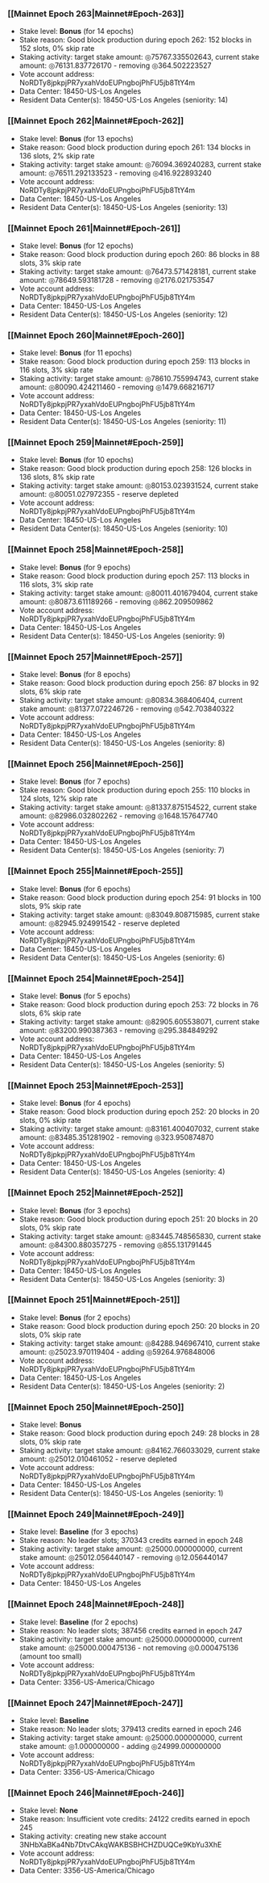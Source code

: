 ### [[Mainnet Epoch 263|Mainnet#Epoch-263]]
* Stake level: **Bonus** (for 14 epochs)
* Stake reason: Good block production during epoch 262: 152 blocks in 152 slots, 0% skip rate
* Staking activity: target stake amount: ◎75767.335502643, current stake amount: ◎76131.837726170 - removing ◎364.502223527
* Vote account address: NoRDTy8jpkpjPR7yxahVdoEUPngbojPhFU5jb8TtY4m
* Data Center: 18450-US-Los Angeles
* Resident Data Center(s): 18450-US-Los Angeles (seniority: 14)
### [[Mainnet Epoch 262|Mainnet#Epoch-262]]
* Stake level: **Bonus** (for 13 epochs)
* Stake reason: Good block production during epoch 261: 134 blocks in 136 slots, 2% skip rate
* Staking activity: target stake amount: ◎76094.369240283, current stake amount: ◎76511.292133523 - removing ◎416.922893240
* Vote account address: NoRDTy8jpkpjPR7yxahVdoEUPngbojPhFU5jb8TtY4m
* Data Center: 18450-US-Los Angeles
* Resident Data Center(s): 18450-US-Los Angeles (seniority: 13)
### [[Mainnet Epoch 261|Mainnet#Epoch-261]]
* Stake level: **Bonus** (for 12 epochs)
* Stake reason: Good block production during epoch 260: 86 blocks in 88 slots, 3% skip rate
* Staking activity: target stake amount: ◎76473.571428181, current stake amount: ◎78649.593181728 - removing ◎2176.021753547
* Vote account address: NoRDTy8jpkpjPR7yxahVdoEUPngbojPhFU5jb8TtY4m
* Data Center: 18450-US-Los Angeles
* Resident Data Center(s): 18450-US-Los Angeles (seniority: 12)
### [[Mainnet Epoch 260|Mainnet#Epoch-260]]
* Stake level: **Bonus** (for 11 epochs)
* Stake reason: Good block production during epoch 259: 113 blocks in 116 slots, 3% skip rate
* Staking activity: target stake amount: ◎78610.755994743, current stake amount: ◎80090.424211460 - removing ◎1479.668216717
* Vote account address: NoRDTy8jpkpjPR7yxahVdoEUPngbojPhFU5jb8TtY4m
* Data Center: 18450-US-Los Angeles
* Resident Data Center(s): 18450-US-Los Angeles (seniority: 11)
### [[Mainnet Epoch 259|Mainnet#Epoch-259]]
* Stake level: **Bonus** (for 10 epochs)
* Stake reason: Good block production during epoch 258: 126 blocks in 136 slots, 8% skip rate
* Staking activity: target stake amount: ◎80153.023931524, current stake amount: ◎80051.027972355 - reserve depleted
* Vote account address: NoRDTy8jpkpjPR7yxahVdoEUPngbojPhFU5jb8TtY4m
* Data Center: 18450-US-Los Angeles
* Resident Data Center(s): 18450-US-Los Angeles (seniority: 10)
### [[Mainnet Epoch 258|Mainnet#Epoch-258]]
* Stake level: **Bonus** (for 9 epochs)
* Stake reason: Good block production during epoch 257: 113 blocks in 116 slots, 3% skip rate
* Staking activity: target stake amount: ◎80011.401679404, current stake amount: ◎80873.611189266 - removing ◎862.209509862
* Vote account address: NoRDTy8jpkpjPR7yxahVdoEUPngbojPhFU5jb8TtY4m
* Data Center: 18450-US-Los Angeles
* Resident Data Center(s): 18450-US-Los Angeles (seniority: 9)
### [[Mainnet Epoch 257|Mainnet#Epoch-257]]
* Stake level: **Bonus** (for 8 epochs)
* Stake reason: Good block production during epoch 256: 87 blocks in 92 slots, 6% skip rate
* Staking activity: target stake amount: ◎80834.368406404, current stake amount: ◎81377.072246726 - removing ◎542.703840322
* Vote account address: NoRDTy8jpkpjPR7yxahVdoEUPngbojPhFU5jb8TtY4m
* Data Center: 18450-US-Los Angeles
* Resident Data Center(s): 18450-US-Los Angeles (seniority: 8)
### [[Mainnet Epoch 256|Mainnet#Epoch-256]]
* Stake level: **Bonus** (for 7 epochs)
* Stake reason: Good block production during epoch 255: 110 blocks in 124 slots, 12% skip rate
* Staking activity: target stake amount: ◎81337.875154522, current stake amount: ◎82986.032802262 - removing ◎1648.157647740
* Vote account address: NoRDTy8jpkpjPR7yxahVdoEUPngbojPhFU5jb8TtY4m
* Data Center: 18450-US-Los Angeles
* Resident Data Center(s): 18450-US-Los Angeles (seniority: 7)
### [[Mainnet Epoch 255|Mainnet#Epoch-255]]
* Stake level: **Bonus** (for 6 epochs)
* Stake reason: Good block production during epoch 254: 91 blocks in 100 slots, 9% skip rate
* Staking activity: target stake amount: ◎83049.808715985, current stake amount: ◎82945.924991542 - reserve depleted
* Vote account address: NoRDTy8jpkpjPR7yxahVdoEUPngbojPhFU5jb8TtY4m
* Data Center: 18450-US-Los Angeles
* Resident Data Center(s): 18450-US-Los Angeles (seniority: 6)
### [[Mainnet Epoch 254|Mainnet#Epoch-254]]
* Stake level: **Bonus** (for 5 epochs)
* Stake reason: Good block production during epoch 253: 72 blocks in 76 slots, 6% skip rate
* Staking activity: target stake amount: ◎82905.605538071, current stake amount: ◎83200.990387363 - removing ◎295.384849292
* Vote account address: NoRDTy8jpkpjPR7yxahVdoEUPngbojPhFU5jb8TtY4m
* Data Center: 18450-US-Los Angeles
* Resident Data Center(s): 18450-US-Los Angeles (seniority: 5)
### [[Mainnet Epoch 253|Mainnet#Epoch-253]]
* Stake level: **Bonus** (for 4 epochs)
* Stake reason: Good block production during epoch 252: 20 blocks in 20 slots, 0% skip rate
* Staking activity: target stake amount: ◎83161.400407032, current stake amount: ◎83485.351281902 - removing ◎323.950874870
* Vote account address: NoRDTy8jpkpjPR7yxahVdoEUPngbojPhFU5jb8TtY4m
* Data Center: 18450-US-Los Angeles
* Resident Data Center(s): 18450-US-Los Angeles (seniority: 4)
### [[Mainnet Epoch 252|Mainnet#Epoch-252]]
* Stake level: **Bonus** (for 3 epochs)
* Stake reason: Good block production during epoch 251: 20 blocks in 20 slots, 0% skip rate
* Staking activity: target stake amount: ◎83445.748565830, current stake amount: ◎84300.880357275 - removing ◎855.131791445
* Vote account address: NoRDTy8jpkpjPR7yxahVdoEUPngbojPhFU5jb8TtY4m
* Data Center: 18450-US-Los Angeles
* Resident Data Center(s): 18450-US-Los Angeles (seniority: 3)
### [[Mainnet Epoch 251|Mainnet#Epoch-251]]
* Stake level: **Bonus** (for 2 epochs)
* Stake reason: Good block production during epoch 250: 20 blocks in 20 slots, 0% skip rate
* Staking activity: target stake amount: ◎84288.946967410, current stake amount: ◎25023.970119404 - adding ◎59264.976848006
* Vote account address: NoRDTy8jpkpjPR7yxahVdoEUPngbojPhFU5jb8TtY4m
* Data Center: 18450-US-Los Angeles
* Resident Data Center(s): 18450-US-Los Angeles (seniority: 2)
### [[Mainnet Epoch 250|Mainnet#Epoch-250]]
* Stake level: **Bonus**
* Stake reason: Good block production during epoch 249: 28 blocks in 28 slots, 0% skip rate
* Staking activity: target stake amount: ◎84162.766033029, current stake amount: ◎25012.010461052 - reserve depleted
* Vote account address: NoRDTy8jpkpjPR7yxahVdoEUPngbojPhFU5jb8TtY4m
* Data Center: 18450-US-Los Angeles
* Resident Data Center(s): 18450-US-Los Angeles (seniority: 1)
### [[Mainnet Epoch 249|Mainnet#Epoch-249]]
* Stake level: **Baseline** (for 3 epochs)
* Stake reason: No leader slots; 370343 credits earned in epoch 248
* Staking activity: target stake amount: ◎25000.000000000, current stake amount: ◎25012.056440147 - removing ◎12.056440147
* Vote account address: NoRDTy8jpkpjPR7yxahVdoEUPngbojPhFU5jb8TtY4m
* Data Center: 18450-US-Los Angeles
### [[Mainnet Epoch 248|Mainnet#Epoch-248]]
* Stake level: **Baseline** (for 2 epochs)
* Stake reason: No leader slots; 387456 credits earned in epoch 247
* Staking activity: target stake amount: ◎25000.000000000, current stake amount: ◎25000.000475136 - not removing ◎0.000475136 (amount too small)
* Vote account address: NoRDTy8jpkpjPR7yxahVdoEUPngbojPhFU5jb8TtY4m
* Data Center: 3356-US-America/Chicago
### [[Mainnet Epoch 247|Mainnet#Epoch-247]]
* Stake level: **Baseline**
* Stake reason: No leader slots; 379413 credits earned in epoch 246
* Staking activity: target stake amount: ◎25000.000000000, current stake amount: ◎1.000000000 - adding ◎24999.000000000
* Vote account address: NoRDTy8jpkpjPR7yxahVdoEUPngbojPhFU5jb8TtY4m
* Data Center: 3356-US-America/Chicago
### [[Mainnet Epoch 246|Mainnet#Epoch-246]]
* Stake level: **None**
* Stake reason: Insufficient vote credits: 24122 credits earned in epoch 245
* Staking activity: creating new stake account 3NHbXaBKa4Nb7DtvCAkqWAKBSBHCHZDUQCe9KbYu3XhE
* Vote account address: NoRDTy8jpkpjPR7yxahVdoEUPngbojPhFU5jb8TtY4m
* Data Center: 3356-US-America/Chicago